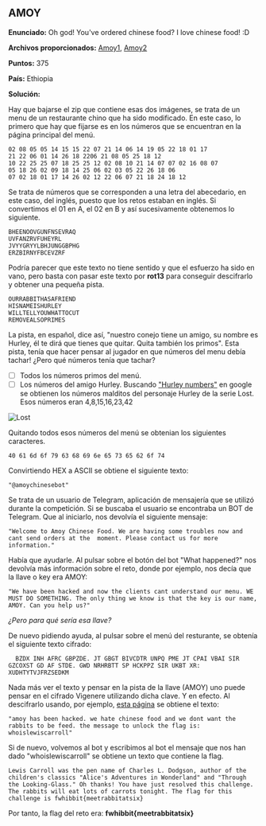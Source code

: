 ## AMOY

**Enunciado:** Oh god! You've ordered chinese food? I love chinese food! :D

**Archivos proporcionados:** [Amoy1](../archivos/amoy/Amoy.jpg), [Amoy2](../archivos/amoy/Amoy2.jpg)

**Puntos:** 375

**País:** Ethiopia

**Solución:**

Hay que bajarse el zip que contiene esas dos imágenes, se trata de un menu de un restaurante chino que ha sido modificado. En este caso, lo primero que hay que fijarse es en los números que se encuentran en la página principal del menú.

    02 08 05 05 14 15 15 22 07 21 14 06 14 19 05 22 18 01 17
    21 22 06 01 14 26 18 2206 21 08 05 25 18 12
    10 22 25 25 07 18 25 25 12 02 08 10 21 14 07 07 02 16 08 07
    05 18 26 02 09 18 14 25 06 02 03 05 22 26 18 06
    07 02 18 01 17 14 26 02 12 22 06 07 21 18 24 18 12

Se trata de números que se corresponden a una letra del abecedario, en este caso, del inglés, puesto que los retos estaban en inglés. Si convertimos el 01 en A, el 02 en B y así sucesivamente obtenemos lo siguiente.

    BHEENOOVGUNFNSEVRAQ
    UVFANZRVFUHEYRL
    JVYYGRYYLBHJUNGGBPHG
    ERZBIRNYFBCEVZRF

Podría parecer que este texto no tiene sentido y que el esfuerzo ha sido en vano, pero basta con pasar este texto por **rot13** para conseguir descifrarlo y obtener una pequeña pista.

	OURRABBITHASAFRIEND
	HISNAMEISHURLEY
	WILLTELLYOUWHATTOCUT
	REMOVEALSOPRIMES

La pista, en español, dice así, "nuestro conejo tiene un amigo, su nombre es Hurley, él te dirá que tienes que quitar. Quita también los primos". Esta pista, tenía que hacer pensar al jugador en que números del menu debía tachar! ¿Pero qué números tenía que tachar?

  - [ ] Todos los números primos del menú.
  - [ ] Los números del amigo Hurley. Buscando ["Hurley numbers"](http://lostpedia.wikia.com/wiki/The_Numbers) en google se obtienen los números malditos del personaje Hurley de la serie Lost. Esos números eran 4,8,15,16,23,42

  ![Lost](..imagenes/amoy/lostnumbers.jpg)

Quitando todos esos números del menú se obtenian los siguientes caracteres.

    40 61 6d 6f 79 63 68 69 6e 65 73 65 62 6f 74

Convirtiendo HEX a ASCII se obtiene el siguiente texto:

    "@amoychinesebot"

Se trata de un usuario de Telegram, aplicación de mensajería que se utilizó durante la competición. Si se buscaba el usuario se encontraba un BOT de Telegram. Que al iniciarlo, nos devolvía el siguiente mensaje:

    "Welcome to Amoy Chinese Food. We are having some troubles now and cant send orders at the 	moment. Please contact us for more information."

Había que ayudarle. Al pulsar sobre el botón del bot "What happened?" nos devolvía más información sobre el reto, donde por ejemplo, nos decía que la llave o key era AMOY:

    "We have been hacked and now the clients cant understand our menu. WE MUST DO SOMETHING. The only thing we know is that the key is our name, AMOY. Can you help us?"

*¿Pero para qué sería esa llave?*

De nuevo pidiendo ayuda, al pulsar sobre el menú del resturante, se obtenía el siguiente texto cifrado:

	  BZDX INH AFRC GBPZDE. JT GBGT BIVCDTR UNPQ PME JT CPAI VBAI SIR 	GZCOXST GD AF STDE. GWD NRHRBTT SP HCKPPZ SIR UKBT XR: 	XUDHTYTVJFRZSEDKM

Nada más ver el texto y pensar en la pista de la llave (AMOY) uno puede pensar en el cifrado Vigenere utilizando dicha clave. Y en efecto. Al descifrarlo usando, por ejemplo, [esta página](http://planetcalc.com/2468/) se obtiene el texto:

    "amoy has been hacked. we hate chinese food and we dont want the rabbits to be feed. the message to unlock the flag is: whoislewiscarroll"

Si de nuevo, volvemos al bot y escribimos al bot el mensaje que nos han dado "whoislewiscarroll" se obtiene un texto que contiene la flag.

    Lewis Carroll was the pen name of Charles L. Dodgson, author of the children's classics "Alice's Adventures in Wonderland" and "Through the Looking-Glass." Oh thanks! You have just resolved this challenge. The rabbits will eat lots of carrots tonight. The flag for this challenge is fwhibbit{meetrabbitatsix}

Por tanto, la flag del reto era: **fwhibbit{meetrabbitatsix}**

